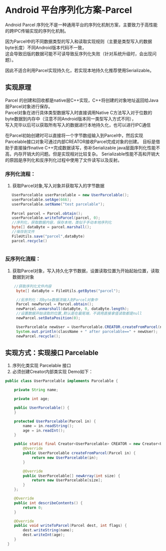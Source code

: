 # Android 平台序列化方案-Parcel

Android Parcel 序列化不是一种通用平台的序列化机制方案，主要致力于高性能的跨IPC传输实现的序列化机制。

因为Parcel中的不同数据类型的写入和读取实现规则（主要是类型写入的数据byte长度）不同Android版本代码不一致，  
这会导致旧版的数据可能不可读导致反序列化失败（针对系统升级时，会出现问题）。

因此不适合利用Parcel实现持久化，若实现本地持久化推荐使用Serializable。

## 实现原理
Parcel 的创建和回收都是native层C++实现，C++将创建的对象地址返回给Java层Parcel对象进行保存。  
Parcel对象在进行具体类型数据写入时直接调用Native C方法写入对于位数的byte数据到内存中（注意不同Android版本同一类型写入方式不同），  
写入完毕以后可以获取所有写入的数据进行本地持久化，也可以进行IPC通信

在Parcel初始创建时可以直接将一个字节数组输入到Parcel中，然后实现Parcelable接口对象可通过内部CREATOR接收Parcel完成对象的创建。
目标是借助于直接操作native C++完成数据读写，弥补Serializable java层面序列化性能不高，内存开销大的问题。但是实现相对比较复杂。
Serializable性能不高和开销大的原因是序列化和反序列化过程中使用了文件读写以及反射。

### 序列化流程：
1. 获取Parcel对象,写入对象并获取写入的字节数据
```java
   UserParcelable userParcelable = new UserParcelable();
   userParcelable.setAge(666);
   userParcelable.setName("test parcelable");
        
   Parcel parcel = Parcel.obtain();
   userParcelable.writeToParcel(parcel, 0);
   //序列化，获取数据内容，保存本地，类似于手动本地序列化
   byte[] dataByte = parcel.marshall();
   //保存到文件
   FileUtils.save("parcel",dataByte)
   parcel.recycle()
   
```

### 反序列化流程：
1. 获取Parcel对象，写入持久化字节数据，设置读取位置为开始起始位置，读取数据到对象
```java
    //获取序列化文件内容
     byte[] dataByte = FileUtils.getBytes("parcel");

     //反序列化：将byte数据流输入到Parcel对象中
     Parcel newParcel = Parcel.obtain();
     newParcel.unmarshall(dataByte, 0, dataByte.length);
     //设置数据开始读取的位置,默认是在最尾端，不调用直接拿值读取都是null
     newParcel.setDataPosition(0);

     UserParcelable newUser = UserParcelable.CREATOR.createFromParcel(newParcel);
     System.out.println(className + " after parcelable==" + newUser);
     newParcel.recycle();
```


## 实现方式：实现接口 Parcelable
1. 序列化类实现 Parcelable 接口
2. 必须创建Creator内部类实现
Demo如下：
```java
public class UserParcelable implements Parcelable {

    private String name;

    private int age;

    public UserParcelable() {
    }

    protected UserParcelable(Parcel in) {
        name = in.readString();
        age = in.readInt();
    }

    public static final Creator<UserParcelable> CREATOR = new Creator<UserParcelable>() {
        @Override
        public UserParcelable createFromParcel(Parcel in) {
            return new UserParcelable(in);
        }

        @Override
        public UserParcelable[] newArray(int size) {
            return new UserParcelable[size];
        }
    };

    @Override
    public int describeContents() {
        return 0;
    }

    @Override
    public void writeToParcel(Parcel dest, int flags) {
        dest.writeString(name);
        dest.writeInt(age);
    }
 }
```

